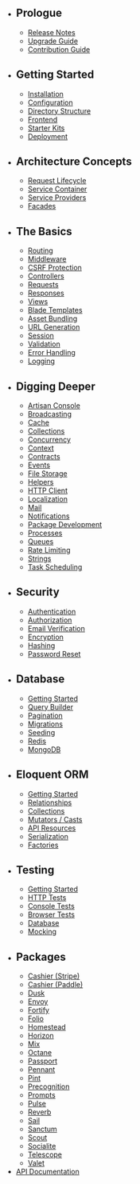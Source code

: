 - ## Prologue
    - [Release Notes](/docs/{{version}}/releases)
    - [Upgrade Guide](/docs/{{version}}/upgrade)
    - [Contribution Guide](/docs/{{version}}/contributions)
- ## Getting Started
    - [Installation](/docs/{{version}}/installation)
    - [Configuration](/docs/{{version}}/configuration)
    - [Directory Structure](/docs/{{version}}/structure)
    - [Frontend](/docs/{{version}}/frontend)
    - [Starter Kits](/docs/{{version}}/starter-kits)
    - [Deployment](/docs/{{version}}/deployment)
- ## Architecture Concepts
    - [Request Lifecycle](/docs/{{version}}/lifecycle)
    - [Service Container](/docs/{{version}}/container)
    - [Service Providers](/docs/{{version}}/providers)
    - [Facades](/docs/{{version}}/facades)
- ## The Basics
    - [Routing](/docs/{{version}}/routing)
    - [Middleware](/docs/{{version}}/middleware)
    - [CSRF Protection](/docs/{{version}}/csrf)
    - [Controllers](/docs/{{version}}/controllers)
    - [Requests](/docs/{{version}}/requests)
    - [Responses](/docs/{{version}}/responses)
    - [Views](/docs/{{version}}/views)
    - [Blade Templates](/docs/{{version}}/blade)
    - [Asset Bundling](/docs/{{version}}/vite)
    - [URL Generation](/docs/{{version}}/urls)
    - [Session](/docs/{{version}}/session)
    - [Validation](/docs/{{version}}/validation)
    - [Error Handling](/docs/{{version}}/errors)
    - [Logging](/docs/{{version}}/logging)
- ## Digging Deeper
    - [Artisan Console](/docs/{{version}}/artisan)
    - [Broadcasting](/docs/{{version}}/broadcasting)
    - [Cache](/docs/{{version}}/cache)
    - [Collections](/docs/{{version}}/collections)
    - [Concurrency](/docs/{{version}}/concurrency)
    - [Context](/docs/{{version}}/context)
    - [Contracts](/docs/{{version}}/contracts)
    - [Events](/docs/{{version}}/events)
    - [File Storage](/docs/{{version}}/filesystem)
    - [Helpers](/docs/{{version}}/helpers)
    - [HTTP Client](/docs/{{version}}/http-client)
    - [Localization](/docs/{{version}}/localization)
    - [Mail](/docs/{{version}}/mail)
    - [Notifications](/docs/{{version}}/notifications)
    - [Package Development](/docs/{{version}}/packages)
    - [Processes](/docs/{{version}}/processes)
    - [Queues](/docs/{{version}}/queues)
    - [Rate Limiting](/docs/{{version}}/rate-limiting)
    - [Strings](/docs/{{version}}/strings)
    - [Task Scheduling](/docs/{{version}}/scheduling)
- ## Security
    - [Authentication](/docs/{{version}}/authentication)
    - [Authorization](/docs/{{version}}/authorization)
    - [Email Verification](/docs/{{version}}/verification)
    - [Encryption](/docs/{{version}}/encryption)
    - [Hashing](/docs/{{version}}/hashing)
    - [Password Reset](/docs/{{version}}/passwords)
- ## Database
    - [Getting Started](/docs/{{version}}/database)
    - [Query Builder](/docs/{{version}}/queries)
    - [Pagination](/docs/{{version}}/pagination)
    - [Migrations](/docs/{{version}}/migrations)
    - [Seeding](/docs/{{version}}/seeding)
    - [Redis](/docs/{{version}}/redis)
    - [MongoDB](/docs/{{version}}/mongodb)
- ## Eloquent ORM
    - [Getting Started](/docs/{{version}}/eloquent)
    - [Relationships](/docs/{{version}}/eloquent-relationships)
    - [Collections](/docs/{{version}}/eloquent-collections)
    - [Mutators / Casts](/docs/{{version}}/eloquent-mutators)
    - [API Resources](/docs/{{version}}/eloquent-resources)
    - [Serialization](/docs/{{version}}/eloquent-serialization)
    - [Factories](/docs/{{version}}/eloquent-factories)
- ## Testing
    - [Getting Started](/docs/{{version}}/testing)
    - [HTTP Tests](/docs/{{version}}/http-tests)
    - [Console Tests](/docs/{{version}}/console-tests)
    - [Browser Tests](/docs/{{version}}/dusk)
    - [Database](/docs/{{version}}/database-testing)
    - [Mocking](/docs/{{version}}/mocking)
- ## Packages
    - [Cashier (Stripe)](/docs/{{version}}/billing)
    - [Cashier (Paddle)](/docs/{{version}}/cashier-paddle)
    - [Dusk](/docs/{{version}}/dusk)
    - [Envoy](/docs/{{version}}/envoy)
    - [Fortify](/docs/{{version}}/fortify)
    - [Folio](/docs/{{version}}/folio)
    - [Homestead](/docs/{{version}}/homestead)
    - [Horizon](/docs/{{version}}/horizon)
    - [Mix](/docs/{{version}}/mix)
    - [Octane](/docs/{{version}}/octane)
    - [Passport](/docs/{{version}}/passport)
    - [Pennant](/docs/{{version}}/pennant)
    - [Pint](/docs/{{version}}/pint)
    - [Precognition](/docs/{{version}}/precognition)
    - [Prompts](/docs/{{version}}/prompts)
    - [Pulse](/docs/{{version}}/pulse)
    - [Reverb](/docs/{{version}}/reverb)
    - [Sail](/docs/{{version}}/sail)
    - [Sanctum](/docs/{{version}}/sanctum)
    - [Scout](/docs/{{version}}/scout)
    - [Socialite](/docs/{{version}}/socialite)
    - [Telescope](/docs/{{version}}/telescope)
    - [Valet](/docs/{{version}}/valet)
- [API Documentation](https://api.kenoura.com/docs/12.x)

